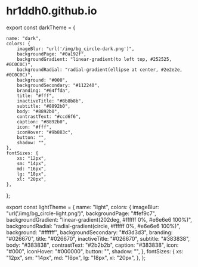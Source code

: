# hr1ddh0.github.io

export const darkTheme = {

	name: "dark",
	colors: {
		imageBlur: "url('/img/bg_circle-dark.png')",
		backgroundPage: "#0a192f",
		backgroundGradient: "linear-gradient(to left top, #252525, #0C0C0C)",
		backgroundRadial: "radial-gradient(ellipse at center, #2e2e2e, #0C0C0C)",
		background: "#000",
		backgroundSecondary: "#112240",
		branding: "#64ffda",
		title: "#fff",
		inactiveTitle: "#8b8b8b",
		subtitle: "#8892b0",
		body: "#8892b0",
		contrastText: "#ccd6f6",
		caption: "#8892b0",
		icon: "#fff",
		iconHover: "#9b883c",
		button: "",
		shadow: "",
	},
	fontSizes: {
		xs: "12px",
		sm: "14px",
		md: "16px",
		lg: "18px",
		xl: "20px",
	},
}; 


export const lightTheme = {
	name: "light",
	colors: {
		imageBlur: "url('/img/bg_circle-light.png')",
		backgroundPage: "#fef9c7",
		backgroundGradient: "linear-gradient(202deg, #ffffff 0%, #e6e6e6 100%)",
		backgroundRadial: "radial-gradient(circle, #ffffff 0%, #e6e6e6 100%)",
		background: "#ffffff",
		backgroundSecondary: "#d3d3d3",
		branding: "#026670",
		title: "#026670",
		inactiveTitle: "#026670",
		subtitle: "#383838",
		body: "#383838",
		contrastText: "#2b2b2b",
		caption: "#383838",
		icon: "#000",
		iconHover: "#000000",
		button: "",
		shadow: "",
	},
	fontSizes: {
		xs: "12px",
		sm: "14px",
		md: "16px",
		lg: "18px",
		xl: "20px",
	},
};
